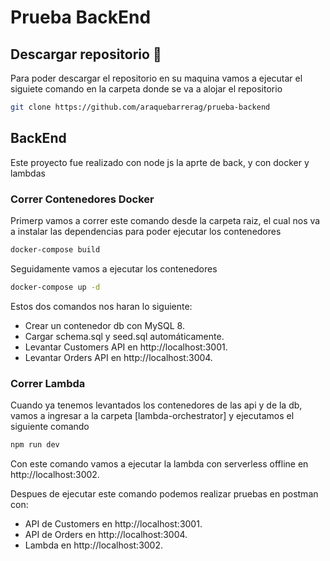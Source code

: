 # Prueba BackEnd

## Descargar repositorio 🚀

Para poder descargar el repositorio en su maquina vamos a ejecutar el siguiete comando en la carpeta donde se va a alojar el repositorio

```bash
git clone https://github.com/araquebarrerag/prueba-backend
```

## BackEnd

Este proyecto fue realizado con node js la aprte de back, y con docker y lambdas

### Correr Contenedores Docker

Primerp vamos a correr este comando desde la carpeta raiz, el cual nos va a instalar las dependencias para poder ejecutar los contenedores

```bash
docker-compose build
```

Seguidamente vamos a ejecutar los contenedores

```bash
docker-compose up -d
```

Estos dos comandos nos haran lo siguiente:

* Crear un contenedor db con MySQL 8.
* Cargar schema.sql y seed.sql automáticamente.
* Levantar Customers API en http://localhost:3001.
* Levantar Orders API en http://localhost:3004.

### Correr Lambda

Cuando ya tenemos levantados los contenedores de las api y de la db, vamos a ingresar a la carpeta [lambda-orchestrator] y ejecutamos el siguiente comando

```bash
npm run dev
```

Con este comando vamos a ejecutar la lambda con serverless offline en http://localhost:3002.

Despues de ejecutar este comando podemos realizar pruebas en postman con:
* API de Customers en http://localhost:3001.
* API de Orders en http://localhost:3004.
* Lambda en http://localhost:3002.